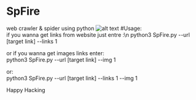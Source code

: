 # SpFire
web crawler &amp; spider using python
![alt text](https://github.com/mohamed1lar/SpFire/blob/master/spfire.png)
#Usage:<br/>
if you wanna get links from website just entre :\n
python3 SpFire.py --url [target link] --links 1

or if you wanna get images links enter:<br/>
python3 SpFire.py --url [target link] --img 1

or:<br/>
python3 SpFire.py --url [target link] --links 1 --img 1

Happy Hacking

